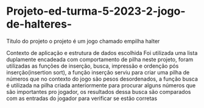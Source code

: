 # Projeto-ed-turma-5-2023-2-jogo-de-halteres-
Título do projeto
o projeto é um jogo chamado empilha halter 

Contexto de aplicação e estrutura de dados escolhida
Foi utilizada uma lista duplamente encadeada com comportamento de pilha neste projeto, foram utilizadas
as funções de inserção, busca, impressão e ordenção pós inserção(insertion sort), a função inserção 
serviu para criar uma pilha de números que no contexto do jogo são pesos desordenados, a função busca é utilizada
na pilha criada anteriormente para procurar alguns números que são importantes pro jogador, os resultados dessa busca são
comparados com as entradas do jogador para verificar se estão corretas
